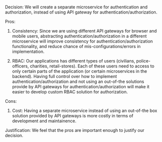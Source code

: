Decision: We will create a separate microservice for authentication and authorization, instead of using API gateway for authentication/authorization.

Pros:

1. Consistency: Since we are using different API gateways for browser and mobile users, abstracting authentication/authorization in a different microservice will improve consistency for authentication/authorization functionality, and reduce chance of mis-configurations/errors in implementation.

2. RBAC: Our applications has different types of users (civilians, police-officers, charities, retail-stores). Each of these users need to access to only certain parts of the application (or certain microservices in the backend). Having full control over how to implement authentication/authorization and not using an out-of-the solutions provide by API gateways for authentication/authorization will make it easier to develop custom RBAC solution for authorization.

Cons:

1. Cost: Having a separate microservice instead of using an out-of-the box solution provided by API gateways is more costly in terms of development and maintainence.


Justification: We feel that the pros are important enough to justify our decision.